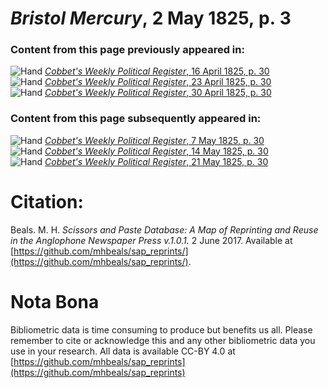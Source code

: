 # *Bristol Mercury*, 2 May 1825, p. 3  
  
### Content from this page previously appeared in:  
![Hand](http://scissorsandpaste.net/wp-content/uploads/2017/06/smallhandpointer.png) [*Cobbet's Weekly Political Register*, 16 April 1825, p. 30](https://mhbeals.github.io/sap_html/Cobbet's-Weekly-Political-Register/Cobbet's-Weekly-Political-Register-16-April-1825-p-30)  
![Hand](http://scissorsandpaste.net/wp-content/uploads/2017/06/smallhandpointer.png) [*Cobbet's Weekly Political Register*, 23 April 1825, p. 30](https://mhbeals.github.io/sap_html/Cobbet's-Weekly-Political-Register/Cobbet's-Weekly-Political-Register-23-April-1825-p-30)  
![Hand](http://scissorsandpaste.net/wp-content/uploads/2017/06/smallhandpointer.png) [*Cobbet's Weekly Political Register*, 30 April 1825, p. 30](https://mhbeals.github.io/sap_html/Cobbet's-Weekly-Political-Register/Cobbet's-Weekly-Political-Register-30-April-1825-p-30)  
  
### Content from this page subsequently appeared in:  
![Hand](http://scissorsandpaste.net/wp-content/uploads/2017/06/smallhandpointer.png) [*Cobbet's Weekly Political Register*, 7 May 1825, p. 30](https://mhbeals.github.io/sap_html/Cobbet's-Weekly-Political-Register/Cobbet's-Weekly-Political-Register-7-May-1825-p-30)  
![Hand](http://scissorsandpaste.net/wp-content/uploads/2017/06/smallhandpointer.png) [*Cobbet's Weekly Political Register*, 14 May 1825, p. 30](https://mhbeals.github.io/sap_html/Cobbet's-Weekly-Political-Register/Cobbet's-Weekly-Political-Register-14-May-1825-p-30)  
![Hand](http://scissorsandpaste.net/wp-content/uploads/2017/06/smallhandpointer.png) [*Cobbet's Weekly Political Register*, 21 May 1825, p. 30](https://mhbeals.github.io/sap_html/Cobbet's-Weekly-Political-Register/Cobbet's-Weekly-Political-Register-21-May-1825-p-30)  


# Citation: 

Beals. M. H. *Scissors and Paste Database: A Map of Reprinting and Reuse in the Anglophone Newspaper Press v.1.0.1.* 2 June 2017. Available at [https://github.com/mhbeals/sap_reprints/](https://github.com/mhbeals/sap_reprints/). 

# Nota Bona

Bibliometric data is time consuming to produce but benefits us all. Please remember to cite or acknowledge this and any other bibliometric data you use in your research. All data is available CC-BY 4.0 at [https://github.com/mhbeals/sap_reprints](https://github.com/mhbeals/sap_reprints)